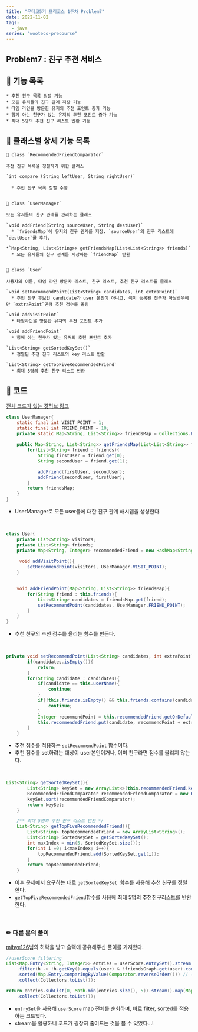 ```yaml
---
title: "우테코5기 프리코스 1주차 Problem7"
date: 2022-11-02
tags:
  - java
series: "wooteco-precourse"
---
```


## Problem7 : 친구 추천 서비스

## 📗 기능 목록

```
* 추천 친구 목록 정렬 기능
* 모든 유저들의 친구 관계 저장 기능
* 타임 라인을 방문한 유저의 추천 포인트 증가 기능
* 함께 아는 친구가 있는 유저의 추천 포인트 증가 기능
* 최대 5명의 추천 친구 리스트 반환 기능
```



## 📑 클래스별 상세 기능 목록

```
📌 class `RecommendedFriendComparator`

추천 친구 목록을 정렬하기 위한 클래스

`int compare (String leftUser, String rightUser)`

  * 추천 친구 목록 정렬 수행


📌 class `UserManager`

모든 유저들의 친구 관계를 관리하는 클래스

`void addFriend(String sourceUser, String destUser)`
  * `friendsMap`에 유저의 친구 관계를 저장. `sourceUser`의 친구 리스트에 `destUser`를 추가.

*`Map<String, List<String>> getFriendsMap(List<List<String>> friends)`
  * 모든 유저들의 친구 관계를 저장하는 `friendMap` 반환

  
📌 class `User`

사용자의 이름, 타임 라인 방문자 리스트, 친구 리스트, 추천 친구 리스트를 클래스

`void setRecommendPoint(List<String> candidates, int extraPoint)`
  * 추천 친구 후보인 candidate가 user 본인이 아니고, 이미 등록된 친구가 아닐경우에만 `extraPoint`만큼 추천 점수를 올림
  
`void addVisitPoint`
  * 타임라인을 방문한 유저의 추천 포인트 추가
  
`void addFriendPoint`
  * 함께 아는 친구가 있는 유저의 추천 포인트 추가
  
`List<String> getSortedKeySet()`
  * 정렬된 추천 친구 리스트의 key 리스트 반환
  
`List<String> getTopFiveRecommendedFriend`
  * 최대 5명의 추천 친구 리스트 반환
```





## 📌 코드

[전체 코드가 있는 깃허브 링크](https://github.com/hgo641/java-onboarding/blob/hgo641/src/main/java/onboarding/Problem7.java)

```java
class UserManager{
 	static final int VISIT_POINT = 1;
    static final int FRIEND_POINT = 10;   
    private static Map<String, List<String>> friendsMap = Collections.EMPTY_MAP;
    
    public Map<String, List<String>> getFriendsMap(List<List<String>> friends){
        for(List<String> friend : friends){
            String firstUser = friend.get(0);
            String secondUser = friend.get(1);

            addFriend(firstUser, secondUser);
            addFriend(secondUser, firstUser);
        }
        return friendsMap;
    }
}
```

* UserManager로 모든 user들에 대한 친구 관계 해시맵을 생성한다.

<br/>



```java
class User{
	private List<String> visitors;
    private List<String> friends;
    private Map<String, Integer> recommendedFriend = new HashMap<String, Integer>();
    
     void addVisitPoint(){
        setRecommendPoint(visitors, UserManager.VISIT_POINT);
    }

   
    void addFriendPoint(Map<String, List<String>> friendsMap){
        for(String friend : this.friends){
            List<String> candidates = friendsMap.get(friend);
            setRecommendPoint(candidates, UserManager.FRIEND_POINT);
        }
    }
}
```

* 추천 친구의 추천 점수를 올리는 함수를 만든다.

<br/>

```java
private void setRecommendPoint(List<String> candidates, int extraPoint){
        if(candidates.isEmpty()){
            return;
        }
        for(String candidate : candidates){
            if(candidate == this.userName){
                continue;
            }
            if(!this.friends.isEmpty() && this.friends.contains(candidate)){
                continue;
            }
            Integer recommendPoint = this.recommendedFriend.getOrDefault(candidate, 0);
            this.recommendedFriend.put(candidate, recommendPoint + extraPoint);
        }
    }
```

* 추천 점수를 적용하는 `setRecommendPoint` 함수이다.
* 추천 점수를 set하려는 대상이 user본인이거나, 이미 친구라면 점수를 올리지 않는다.

<br/>

```java
List<String> getSortedKeySet(){
        List<String> keySet = new ArrayList<>(this.recommendedFriend.keySet());
        RecommendedFriendComparator recommendedFriendComparator = new RecommendedFriendComparator(this.recommendedFriend);
        keySet.sort(recommendedFriendComparator);
        return keySet;
    }

    /** 최대 5명의 추천 친구 리스트 반환 */
    List<String> getTopFiveRecommendedFriend(){
        List<String> topRecommendedFriend = new ArrayList<String>();
        List<String> SortedKeySet = getSortedKeySet();
        int maxIndex = min(5, SortedKeySet.size());
        for(int i =0; i<maxIndex; i++){
            topRecommendedFriend.add(SortedKeySet.get(i));
        }
        return topRecommendedFriend;
    }
```

* 이후 문제에서 요구하는 대로 `getSortedKeySet `함수를 사용해 추천 친구를 정렬한다.
* `getTopFiveRecommendedFriend`함수를 사용해 최대 5명의 추천친구리스트를 반환한다.

<br/>



### ✏ 다른 분의 풀이

[mihye126](https://potatosprout.tistory.com/13)님의 허락을 받고 슬랙에 공유해주신 풀이를 가져왔다.

```java
//userScore filtering
List<Map.Entry<String, Integer>> entries = userScore.entrySet().stream()
    .filter(h -> !h.getKey().equals(user) & !friendsGraph.get(user).contains(h.getKey())) //user와 user 친구들 제외
    .sorted(Map.Entry.comparingByValue(Comparator.reverseOrder())) // 상위 점수대로 정렬
    .collect(Collectors.toList());

return entries.subList(0, Math.min(entries.size(), 5)).stream().map(Map.Entry::getKey) //상위 5개 필터링
    .collect(Collectors.toList());
```

* `entrySet`을 사용해 `userScore` map 전체를 순회하며, 바로 filter, sorted를 적용하는 코드였다.
* stream을 활용하니 코드가 굉장히 줄어드는 것을 볼 수 있었다...!



